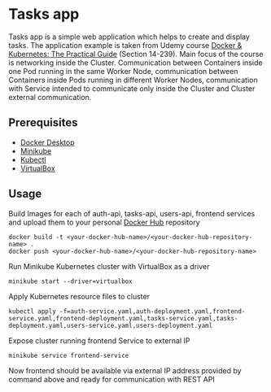 # Tasks app

Tasks app is a simple web application which helps to create and display tasks. The application example is taken from Udemy course [Docker & Kubernetes: The Practical Guide](https://www.udemy.com/course/docker-kubernetes-the-practical-guide/) (Section 14-239). Main focus of the course is networking inside the Cluster. Communication between Containers inside one Pod running in the same Worker Node, communication between Containers inside Pods running in different Worker Nodes, communication with Service intended to communicate only inside the Cluster and Cluster external communication.

## Prerequisites

- [Docker Desktop](dockerDownloadId)
- [Minikube](minikubedownloadid)
- [Kubectl](kubectldownloadid)
- [VirtualBox](virtualboxdownloadid)

## Usage

Build Images for each of auth-api, tasks-api, users-api, frontend services and upload them to your personal [Docker Hub](dockerhubid) repository

```
docker build -t <your-docker-hub-name>/<your-docker-hub-repository-name> .
docker push <your-docker-hub-name>/<your-docker-hub-repository-name>
```

Run Minikube Kubernetes cluster with VirtualBox as a driver

```
minikube start --driver=virtualbox
```

Apply Kubernetes resource files to cluster

```
kubectl apply -f=auth-service.yaml,auth-deployment.yaml,frontend-service.yaml,frontend-deployment.yaml,tasks-service.yaml,tasks-deployment.yaml,users-service.yaml,users-deployment.yaml
```

Expose cluster running frontend Service to external IP

```
minikube service frontend-service
```

Now frontend should be available via external IP address provided by command above and ready for communication with REST API
